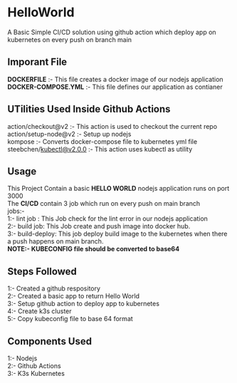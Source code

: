 # HelloWorld

A Basic Simple CI/CD solution using github action which deploy app on kubernetes on every push on branch main

## Imporant File

**DOCKERFILE** :- This file creates a docker image of our nodejs application\
**DOCKER-COMPOSE.YML** :- This file defines our application as contianer

## UTilities Used Inside Github Actions

action/checkout@v2 :- This action is used to checkout the current repo\
action/setup-node@v2 :- Setup up nodejs\
kompose :- Converts docker-compose file to kubernetes yml file\
steebchen/kubectl@v2.0.0 :- This action uses kubectl as utility


## Usage
This Project Contain a basic **HELLO WORLD** nodejs application runs on port 3000\
The **CI/CD** contain 3 job which run on every push on main branch\
jobs:-\
  1:- lint job : This Job check for the lint error in our  nodejs application\
  2:- build job: This Job create and push image into docker hub.\
  3:- build-deploy: This job deploy build image to the kubernetes when there a push happens on main branch.\
**NOTE:- KUBECONFIG file should be converted to base64**

## Steps Followed

1:- Created  a github respository\
2:- Created a basic app to return Hello World\
3:- Setup github action to deploy app to kubernetes\
4:- Create k3s  cluster\
5:- Copy kubeconfig file to base 64  format

## Components Used

1:- Nodejs\
2:- Github Actions\
3:- K3s Kubernetes
